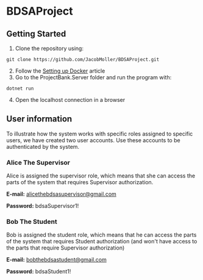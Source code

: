 # BDSAProject

## Getting Started

1. Clone the repository using:
```
git clone https://github.com/JacobMoller/BDSAProject.git
```
2. Follow the [Setting up Docker](https://github.com/JacobMoller/BDSAProject/wiki/Setting-up-docker#setup) article
3. Go to the ProjectBank.Server folder and run the program with:
```
dotnet run
```
4. Open the localhost connection in a browser

## User information
To illustrate how the system works with specific roles assigned to specific users, we have created two user accounts.
Use these accounts to be authenticated by the system. 

### Alice The Supervisor
Alice is assigned the supervisor role, which means that she can access the parts of the system that requires Supervisor authorization. 

**E-mail:** alicethebdsasupervisor@gmail.com

**Password:** bdsaSupervisor1!

### Bob The Student
Bob is assigned the student role, which means that he can access the parts of the system that requires Student authorization (and won't have access to the parts that require Supervisor authorization)

**E-mail:** bobthebdsastudent@gmail.com

**Password:** bdsaStudent1!
